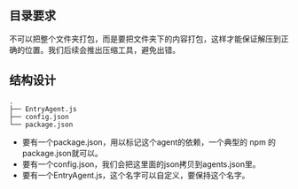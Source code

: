 ## 目录要求

不可以把整个文件夹打包，而是要把文件夹下的内容打包，这样才能保证解压到正确的位置。我们后续会推出压缩工具，避免出错。

## 结构设计

```
.
├── EntryAgent.js
├── config.json
└── package.json
```

- 要有一个package.json，用以标记这个agent的依赖，一个典型的 npm 的package.json就可以。
- 要有一个config.json，我们会把这里面的json拷贝到agents.json里。
- 要有一个EntryAgent.js，这个名字可以自定义，要保持这个名字。